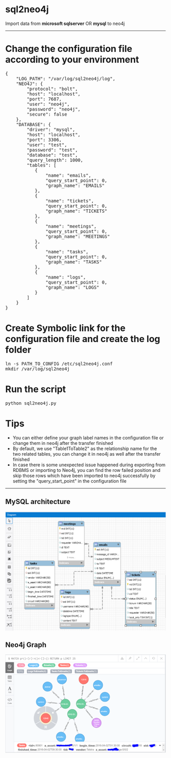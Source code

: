 # sql2neo4j
Import data from **microsoft sqlserver** OR **mysql** to neo4j

---
# Change the configuration file according to your environment
<pre>
{
    "LOG_PATH": "/var/log/sql2neo4j/log",
    "NEO4J": {
        "protocol": "bolt",
        "host": "localhost",
        "port": 7687,
        "user": "neo4j",
        "password": "neo4j",
        "secure": false
    },
    "DATABASE": {
        "driver": "mysql",
        "host": "localhost",
        "port": 3306,
        "user": "test",
        "password": "test",
        "database": "test",
        "query_length": 1000,
        "tables": [
           {
               "name": "emails",
               "query_start_point": 0,
               "graph_name": "EMAILS"
           },
           {
               "name": "tickets",
               "query_start_point": 0,
               "graph_name": "TICKETS"
           },
           {
               "name": "meetings",
               "query_start_point": 0,
               "graph_name": "MEETINGS"
           },
           {
               "name": "tasks",
               "query_start_point": 0,
               "graph_name": "TASKS"
           },
           {
               "name": "logs",
               "query_start_point": 0,
               "graph_name": "LOGS"
           }
        ]
    }
}
</pre>

# Create Symbolic link for the configuration file and create the log folder
<pre>
ln -s PATH_TO_CONFIG /etc/sql2neo4j.conf
mkdir /var/log/sql2neo4j
</pre>

# Run the script
<pre>
python sql2neo4j.py
</pre>

# Tips
* You can either define your graph label names in the configuration file or change them in neo4j after the transfer finished 
* By default, we use "Table1ToTable2" as the relationship name for the two related tables, you can change it in neo4j as well after the transfer finished 
* In case there is some unexpected issue happened during exporting from RDBMS or importing to Neo4j, you can find the row failed position and skip those rows which have been imported to neo4j successfully by setting the "query_start_point" in the configuration file

---
## MySQL architecture
![image](https://github.com/PerfectiisShit/sql2neo4j/blob/master/imgs/mysql%20diagram.PNG)

## Neo4j Graph
![image](https://github.com/PerfectiisShit/sql2neo4j/blob/master/imgs/MSS2Neo.PNG)
